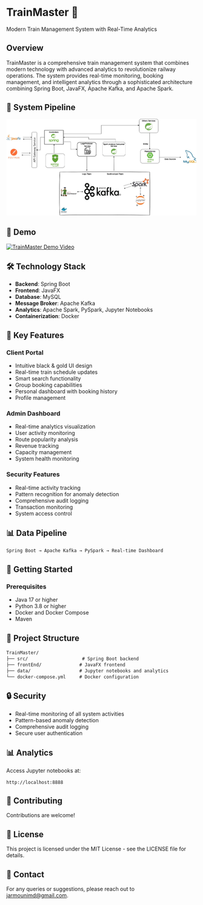 # TrainMaster 🚂

Modern Train Management System with Real-Time Analytics

## Overview
TrainMaster is a comprehensive train management system that combines modern technology with advanced analytics to revolutionize railway operations. The system provides real-time monitoring, booking management, and intelligent analytics through a sophisticated architecture combining Spring Boot, JavaFX, Apache Kafka, and Apache Spark.

## 🔄 System Pipeline
![TrainMaster Pipeline](Pipline%20image/TrainMaster.jpg)

## 🎥 Demo
[![TrainMaster Demo Video](https://img.youtube.com/vi/oXnukq-EdlU/maxresdefault.jpg)](https://youtu.be/oXnukq-EdlU)

## 🛠️ Technology Stack
- **Backend**: Spring Boot
- **Frontend**: JavaFX
- **Database**: MySQL
- **Message Broker**: Apache Kafka
- **Analytics**: Apache Spark, PySpark, Jupyter Notebooks
- **Containerization**: Docker

## 🎯 Key Features

### Client Portal
- Intuitive black & gold UI design
- Real-time train schedule updates
- Smart search functionality
- Group booking capabilities
- Personal dashboard with booking history
- Profile management

### Admin Dashboard
- Real-time analytics visualization
- User activity monitoring
- Route popularity analysis
- Revenue tracking
- Capacity management
- System health monitoring

### Security Features
- Real-time activity tracking
- Pattern recognition for anomaly detection
- Comprehensive audit logging
- Transaction monitoring
- System access control

## 📊 Data Pipeline
```
Spring Boot → Apache Kafka → PySpark → Real-time Dashboard
```

## 🚀 Getting Started

### Prerequisites
- Java 17 or higher
- Python 3.8 or higher
- Docker and Docker Compose
- Maven

## 📁 Project Structure
```
TrainMaster/
├── src/                    # Spring Boot backend
├── frontEnd/              # JavaFX frontend
├── data/                  # Jupyter notebooks and analytics
└── docker-compose.yml     # Docker configuration
```

## 🔒 Security
- Real-time monitoring of all system activities
- Pattern-based anomaly detection
- Comprehensive audit logging
- Secure user authentication

## 📊 Analytics
Access Jupyter notebooks at:
```
http://localhost:8888
```

## 🤝 Contributing
Contributions are welcome!

## 📝 License
This project is licensed under the MIT License - see the LICENSE file for details.

## 📧 Contact
For any queries or suggestions, please reach out to jarmounimd@gmail.com.
